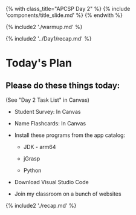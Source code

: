 {% with class_title="APCSP Day 2" %}
{% include 'components/title_slide.md' %}
{% endwith %}


{% include2 './warmup.md' %}


{% include2 '../Day1/recap.md' %}


# Today's Plan

## Please do these things today:
(See "Day 2 Task List" in Canvas)

- Student Survey: In Canvas

- Name Flashcards: In Canvas

- Install these programs from the app catalog:

	- JDK - arm64

	- jGrasp

	- Python

- Download Visual Studio Code

- Join my classroom on a bunch of websites



{% include2 './recap.md' %}

